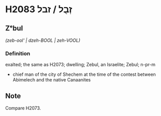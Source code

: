 # H2083 זְבֻל / זבל

## Zᵉbul

_(zeb-ool' | dzeh-BOOL | zeh-VOOL)_

### Definition

exalted; the same as H2073; dwelling; Zebul, an Israelite; Zebul; n-pr-m

- chief man of the city of Shechem at the time of the contest between Abimelech and the native Canaanites

## Note

Compare H2073.
